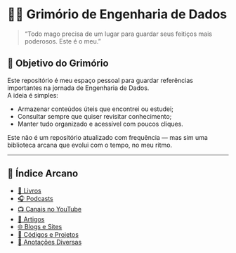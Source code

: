 # 🧙‍♂️ Grimório de Engenharia de Dados

> “Todo mago precisa de um lugar para guardar seus feitiços mais poderosos. Este é o meu.”

## 🎯 Objetivo do Grimório

Este repositório é meu espaço pessoal para guardar referências importantes na jornada de Engenharia de Dados.  
A ideia é simples:

- Armazenar conteúdos úteis que encontrei ou estudei;
- Consultar sempre que quiser revisitar conhecimento;
- Manter tudo organizado e acessível com poucos cliques.

Este não é um repositório atualizado com frequência — mas sim uma biblioteca arcana que evolui com o tempo, no meu ritmo.

---

## 🧭 Índice Arcano

- [📖 Livros](./livros.md)
- [🎧 Podcasts](./podcasts.md)
- [📺 Canais no YouTube](./youtube.md)
- [📰 Artigos](./artigos.md)
- [🌐 Blogs e Sites](./blogs.md)
- [🧪 Códigos e Projetos](./codigos.md)
- [📝 Anotações Diversas](./anotacoes.md)